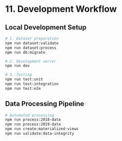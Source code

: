 # 11. Development Workflow

## Local Development Setup
```bash
# 1. Dataset preparation
npm run dataset:validate
npm run dataset:process
npm run db:migrate

# 2. Development server
npm run dev

# 3. Testing
npm run test:unit
npm run test:integration
npm run test:e2e
```

## Data Processing Pipeline
```bash
# Automated processing
npm run process:2018-data
npm run process:2019-data
npm run create:materialized-views
npm run validate:data-integrity
```
